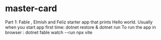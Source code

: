 # master-card

Part 1: Fable , Elmish and Feliz starter app that prints Hello world. 
Usually when you start app first time: dotnet restore & dotnet run
To run the app in browser : dotnet fable watch --run npx vite

